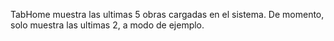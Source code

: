 TabHome muestra las ultimas 5 obras cargadas en el sistema.
De momento, solo muestra las ultimas 2, a modo de ejemplo.